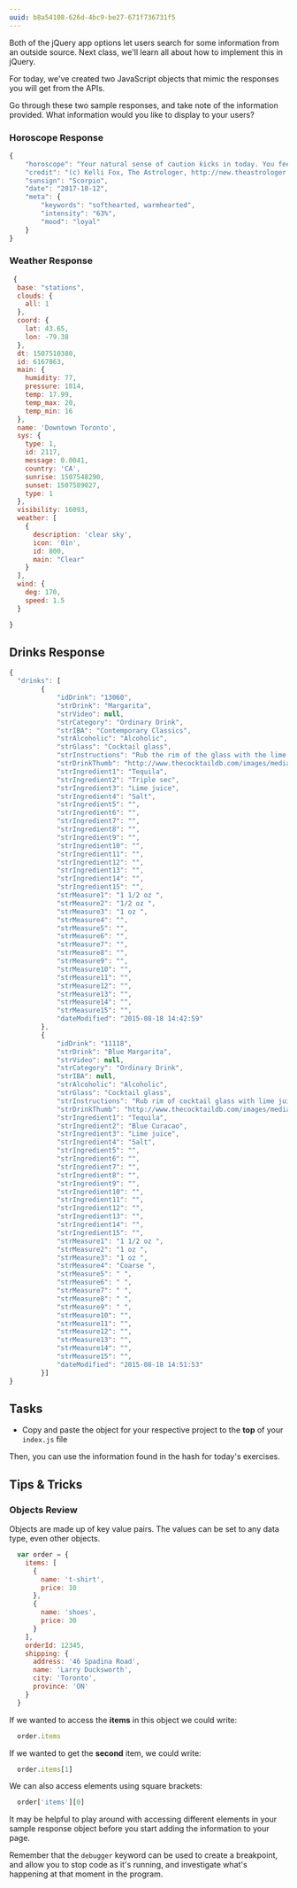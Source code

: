 ```yaml
---
uuid: b8a54108-626d-4bc9-be27-671f736731f5
---
```



Both of the jQuery app options let users search for some information from an outside source. Next class, we'll learn all about how to implement this in jQuery.

For today, we've created two JavaScript objects that mimic the responses you will get from the APIs.

Go through these two sample responses, and take note of the information provided. What information would you like to display to your users?

### Horoscope Response

```javascript
{
    "horoscope": "Your natural sense of caution kicks in today. You feel the urge to stick close to home, or at least familiar faces. Connecting with your people makes you feel safe and emotionally centered. On that note, it's a great day to delve into old photos or other memories from the past. Remind yourself where you came from. Gain insight from exploring the people and places that made you who you are.(c) Kelli Fox, The Astrologer, http://new.theastrologer.com",
    "credit": "(c) Kelli Fox, The Astrologer, http://new.theastrologer.com",
    "sunsign": "Scorpio",
    "date": "2017-10-12",
    "meta": {
        "keywords": "softhearted, warmhearted",
        "intensity": "63%",
        "mood": "loyal"
    }
}
```

### Weather Response
```javascript
 {
  base: "stations",
  clouds: {
    all: 1
  },
  coord: {
    lat: 43.65,
    lon: -79.38
  },
  dt: 1507510380,
  id: 6167863,
  main: {
    humidity: 77,
    pressure: 1014,
    temp: 17.99,
    temp_max: 20,
    temp_min: 16
  },
  name: 'Downtown Toronto',
  sys: {
    type: 1,
    id: 2117,
    message: 0.0041,
    country: 'CA',
    sunrise: 1507548290,
    sunset: 1507589027,
    type: 1
  },
  visibility: 16093,
  weather: [
    {
      description: 'clear sky',
      icon: '01n',
      id: 800,
      main: "Clear"
    }
  ],
  wind: {
    deg: 170,
    speed: 1.5
  }

}
```

## Drinks Response

```javascript
{
  "drinks": [
        {
            "idDrink": "13060",
            "strDrink": "Margarita",
            "strVideo": null,
            "strCategory": "Ordinary Drink",
            "strIBA": "Contemporary Classics",
            "strAlcoholic": "Alcoholic",
            "strGlass": "Cocktail glass",
            "strInstructions": "Rub the rim of the glass with the lime slice to make the salt stick to it. Take care to moisten only the outer rim and sprinkle the salt on it. The salt should present to the lips of the imbiber and never mix into the cocktail. Shake the other ingredients with ice, then carefully pour into the glass.",
            "strDrinkThumb": "http://www.thecocktaildb.com/images/media/drink/wpxpvu1439905379.jpg",
            "strIngredient1": "Tequila",
            "strIngredient2": "Triple sec",
            "strIngredient3": "Lime juice",
            "strIngredient4": "Salt",
            "strIngredient5": "",
            "strIngredient6": "",
            "strIngredient7": "",
            "strIngredient8": "",
            "strIngredient9": "",
            "strIngredient10": "",
            "strIngredient11": "",
            "strIngredient12": "",
            "strIngredient13": "",
            "strIngredient14": "",
            "strIngredient15": "",
            "strMeasure1": "1 1/2 oz ",
            "strMeasure2": "1/2 oz ",
            "strMeasure3": "1 oz ",
            "strMeasure4": "",
            "strMeasure5": "",
            "strMeasure6": "",
            "strMeasure7": "",
            "strMeasure8": "",
            "strMeasure9": "",
            "strMeasure10": "",
            "strMeasure11": "",
            "strMeasure12": "",
            "strMeasure13": "",
            "strMeasure14": "",
            "strMeasure15": "",
            "dateModified": "2015-08-18 14:42:59"
        },
        {
            "idDrink": "11118",
            "strDrink": "Blue Margarita",
            "strVideo": null,
            "strCategory": "Ordinary Drink",
            "strIBA": null,
            "strAlcoholic": "Alcoholic",
            "strGlass": "Cocktail glass",
            "strInstructions": "Rub rim of cocktail glass with lime juice. Dip rim in coarse salt. Shake tequila, blue curacao, and lime juice with ice, strain into the salt-rimmed glass, and serve.",
            "strDrinkThumb": "http://www.thecocktaildb.com/images/media/drink/qtvvyq1439905913.jpg",
            "strIngredient1": "Tequila",
            "strIngredient2": "Blue Curacao",
            "strIngredient3": "Lime juice",
            "strIngredient4": "Salt",
            "strIngredient5": "",
            "strIngredient6": "",
            "strIngredient7": "",
            "strIngredient8": "",
            "strIngredient9": "",
            "strIngredient10": "",
            "strIngredient11": "",
            "strIngredient12": "",
            "strIngredient13": "",
            "strIngredient14": "",
            "strIngredient15": "",
            "strMeasure1": "1 1/2 oz ",
            "strMeasure2": "1 oz ",
            "strMeasure3": "1 oz ",
            "strMeasure4": "Coarse ",
            "strMeasure5": " ",
            "strMeasure6": " ",
            "strMeasure7": " ",
            "strMeasure8": " ",
            "strMeasure9": " ",
            "strMeasure10": "",
            "strMeasure11": "",
            "strMeasure12": "",
            "strMeasure13": "",
            "strMeasure14": "",
            "strMeasure15": "",
            "dateModified": "2015-08-18 14:51:53"
        }]
}
```

## Tasks

- Copy and paste the object for your respective project to the **top** of your `index.js` file


Then, you can use the information found in the hash for today's exercises.

## Tips & Tricks

### Objects Review

Objects are made up of key value pairs. The values can be set to any data type, even other objects.

```javascript
  var order = {
    items: [
      {
        name: 't-shirt',
        price: 10
      },
      {
        name: 'shoes',
        price: 30
      }
    ],
    orderId: 12345,
    shipping: {
      address: '46 Spadina Road',
      name: 'Larry Ducksworth',
      city: 'Toronto',
      province: 'ON'
    }
  }
```

If we wanted to access the **items** in this object we could write:

```javascript
  order.items
```

If we wanted to get the **second** item, we could write:

```javascript
  order.items[1]
```

We can also access elements using square brackets:

```javascript
  order['items'][0]
```


It may be helpful to play around with accessing different elements in your sample response object before
you start adding the information to your page.

Remember that the `debugger` keyword can be used to create a breakpoint, and allow you to stop code as it's running, and investigate what's happening at that moment in the program.
